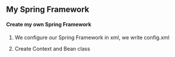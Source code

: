 ## My Spring Framework

#### Create my own Spring Framework

1) We configure our Spring Framework in xml, we write config.xml

2) Create Context and Bean class

